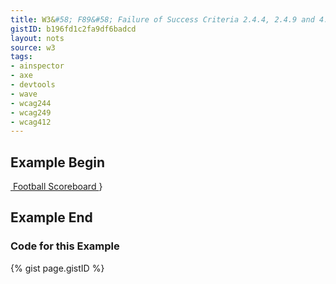 ```yaml
---
title: W3&#58; F89&#58; Failure of Success Criteria 2.4.4, 2.4.9 and 4.1.2 due to using null alt on an image where the image is the only content in a link
gistID: b196fd1c2fa9df6badcd
layout: nots
source: w3
tags:
- ainspector
- axe
- devtools
- wave
- wcag244
- wcag249
- wcag412
---
```


<h2 aria-describedby="{{ page.gistID }}">Example Begin</h2>
<div class="rendered-not">
 <a href="scores.html">
   <img src="football.gif" alt="" />
 </a>
 <a href="scores.html">
   Football Scoreboard
 </a>
}
</div> <!-- rendered-not -->

<h2 aria-describedby="{{ page.gistID }}">Example End</h2>

<h3 aria-describedby="{{ page.gistID }}">Code for this Example</h3>
{% gist page.gistID %}